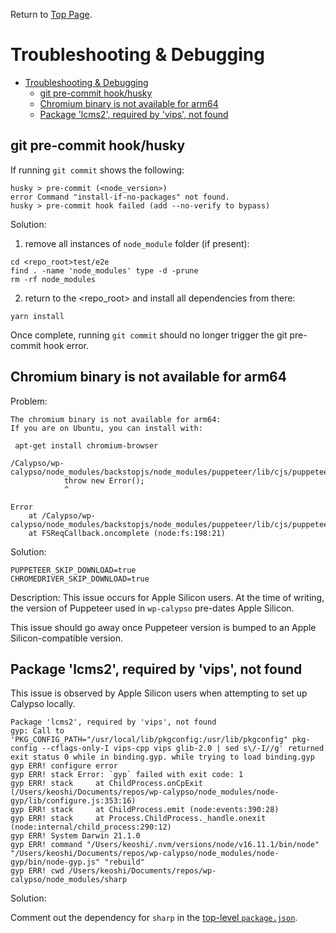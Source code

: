 Return to [Top Page](../README.md).

# Troubleshooting & Debugging

<!-- TOC -->

- [Troubleshooting & Debugging](#troubleshooting--debugging)
  - [git pre-commit hook/husky](#git-pre-commit-hookhusky)
  - [Chromium binary is not available for arm64](#chromium-binary-is-not-available-for-arm64)
  - [Package 'lcms2', required by 'vips', not found](#package-lcms2-required-by-vips-not-found)

<!-- /TOC -->

## git pre-commit hook/husky

If running `git commit` shows the following:

```
husky > pre-commit (<node_version>)
error Command "install-if-no-packages" not found.
husky > pre-commit hook failed (add --no-verify to bypass)
```

Solution:

1. remove all instances of `node_module` folder (if present):

```
cd <repo_root>test/e2e
find . -name 'node_modules' type -d -prune
rm -rf node_modules
```

2. return to the <repo_root> and install all dependencies from there:

```
yarn install
```

Once complete, running `git commit` should no longer trigger the git pre-commit hook error.

## Chromium binary is not available for arm64

Problem:

```
The chromium binary is not available for arm64:
If you are on Ubuntu, you can install with:

 apt-get install chromium-browser

/Calypso/wp-calypso/node_modules/backstopjs/node_modules/puppeteer/lib/cjs/puppeteer/node/BrowserFetcher.js:112
            throw new Error();
            ^

Error
    at /Calypso/wp-calypso/node_modules/backstopjs/node_modules/puppeteer/lib/cjs/puppeteer/node/BrowserFetcher.js:112:19
    at FSReqCallback.oncomplete (node:fs:198:21)

```

Solution:

```
PUPPETEER_SKIP_DOWNLOAD=true
CHROMEDRIVER_SKIP_DOWNLOAD=true
```

Description:
This issue occurs for Apple Silicon users. At the time of writing, the version of Puppeteer used in `wp-calypso` pre-dates Apple Silicon.

This issue should go away once Puppeteer version is bumped to an Apple Silicon-compatible version.

## Package 'lcms2', required by 'vips', not found

This issue is observed by Apple Silicon users when attempting to set up Calypso locally.

```
Package 'lcms2', required by 'vips', not found
gyp: Call to 'PKG_CONFIG_PATH="/usr/local/lib/pkgconfig:/usr/lib/pkgconfig" pkg-config --cflags-only-I vips-cpp vips glib-2.0 | sed s\/-I//g' returned exit status 0 while in binding.gyp. while trying to load binding.gyp
gyp ERR! configure error
gyp ERR! stack Error: `gyp` failed with exit code: 1
gyp ERR! stack     at ChildProcess.onCpExit (/Users/keoshi/Documents/repos/wp-calypso/node_modules/node-gyp/lib/configure.js:353:16)
gyp ERR! stack     at ChildProcess.emit (node:events:390:28)
gyp ERR! stack     at Process.ChildProcess._handle.onexit (node:internal/child_process:290:12)
gyp ERR! System Darwin 21.1.0
gyp ERR! command "/Users/keoshi/.nvm/versions/node/v16.11.1/bin/node" "/Users/keoshi/Documents/repos/wp-calypso/node_modules/node-gyp/bin/node-gyp.js" "rebuild"
gyp ERR! cwd /Users/keoshi/Documents/repos/wp-calypso/node_modules/sharp
```

Solution:

Comment out the dependency for `sharp` in the [top-level `package.json`](https://github.com/Automattic/wp-calypso/blob/trunk/package.json#L276).
